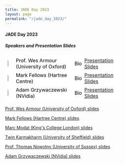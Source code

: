 ```yaml
---
title: JADE Day 2023
layout: page
permalink: "/jade_day_2023/"
---
```


<style>
table.GeneratedTable {

  width: 75%;
  background-color: #ffffff;
  border-collapse: collapse;
  border-width: 2px;
  border-color: #ffffff;
  border-style: solid;
  color: #000000;
}

 
table.GeneratedTable td, table.GeneratedTable th {
  border-width: 2px;
  border-color: #ffffff;
  border-style: solid;
  padding: 3px;
}
</style>

#### JADE Day 2023

##### Speakers and Presentation Slides

<table class="GeneratedTable">

  <tbody>

  <tr>
      <td><img src="{{ site.baseurl }}/img/logo/oxford_logo.gif" alt="" width="20%" height="20%"/></td>
      <td>Prof. Wes Armour (University of Oxford) </td>
      <td>Bio</td>   
      <td><a href="/img/wa_jade_2023.pdf" target="_blank">Presentation Slides</a></td>
  </tr>
  <tr>
      <td><img src="{{ site.baseurl }}/img/logo/hartree_logo.png" alt="" width="20%" height="20%"/></td>
      <td>Mark Fellows (Hartree Centre)</td>
      <td>Bio</td>   
      <td><a href="/img/mf_jade_2023.pdf" target="_blank">Presentation Slides</a></td>
  </tr>

  
   <tr>
      <td><img src="{{ site.baseurl }}/img/logo/Nvidia_logo.png" alt="" width="20%" height="20%"/></td>
      <td>Adam Grzywaczewski (NVidia)</td>
      <td>Bio</td>   
      <td><a href="/img/ag_jade_2023.pdf" target="_blank">Presentation Slides</a></td>
    </tr>
      
  </tbody>

</table>



<a href="/img/wa_jade_2023.pdf" target="_blank">Prof. Wes Armour (University of Oxford) slides</a>

<a href="/img/mf_jade_2023.pdf" target="_blank">Mark Fellows (Hartree Centre) slides</a>

<a href="/img/mm_jade_2023.pdf" target="_blank">Marc Modat (King's College London) slides</a>

<a href="/img/tk_jade_2023.pdf" target="_blank">Twin Karmakharm (University of Sheffield) slides</a>

<a href="/img/tn_jade_2023.pdf" target="_blank">Prof. Thomas Nowotny (University of Sussex) slides</a>

<a href="/img/ag_jade_2023.pdf" target="_blank">Adam Grzywaczewski (NVidia) slides</a>

